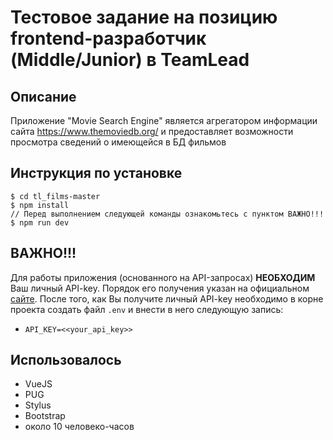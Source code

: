 # Тестовое задание на позицию frontend-разработчик (Middle/Junior) в TeamLead

## Описание
Приложение "Movie Search Engine" является агрегатором информации сайта https://www.themoviedb.org/ и предоставляет возможности просмотра сведений о имеющейся в БД фильмов

## Инструкция по установке
```
$ cd tl_films-master
$ npm install
// Перед выполнением следующей команды ознакомьтесь с пунктом ВАЖНО!!!
$ npm run dev 
```
## ВАЖНО!!!

Для работы приложения (основанного на API-запросах) **НЕОБХОДИМ** Ваш личный API-key. Порядок его получения указан на официальном [сайте](https://developers.themoviedb.org/3/getting-started/introduction). После того, как Вы получите личный API-key необходимо в корне проекта создать файл `.env` и внести в него следующую запись: 

+ `API_KEY=<<your_api_key>>`

## Использовалось

+ VueJS
+ PUG
+ Stylus
+ Bootstrap
+ около 10 человеко-часов

